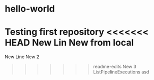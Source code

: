 # hello-world
Testing first repository
<<<<<<< HEAD
New Lin
New from local
=======
New Line
New 2
>>>>>>> readme-edits
New 3
ListPipelineExecutions
asd
